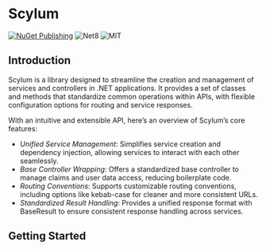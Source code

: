 # Scylum

[![NuGet Publishing](https://github.com/hypeproxy/orchestrator/actions/workflows/publish.yml/badge.svg)](https://github.com/hypeproxy/orchestrator/actions/workflows/publish.yml)
![Net8](https://img.shields.io/badge/.NET-8.0%20LTS-blue)
![MIT](https://img.shields.io/badge/MIT-License-yellow)

## Introduction

Scylum is a library designed to streamline the creation and management of services and controllers in .NET applications. It provides a set of classes and methods that standardize common operations within APIs, with flexible configuration options for routing and service responses.

With an intuitive and extensible API, here’s an overview of Scylum’s core features:

- *Unified Service Management*: Simplifies service creation and dependency injection, allowing services to interact with each other seamlessly.
- *Base Controller Wrapping*: Offers a standardized base controller to manage claims and user data access, reducing boilerplate code.
- *Routing Conventions*: Supports customizable routing conventions, including options like kebab-case for cleaner and more consistent URLs.
- *Standardized Result Handling*: Provides a unified response format with BaseResult to ensure consistent response handling across services.

## Getting Started
